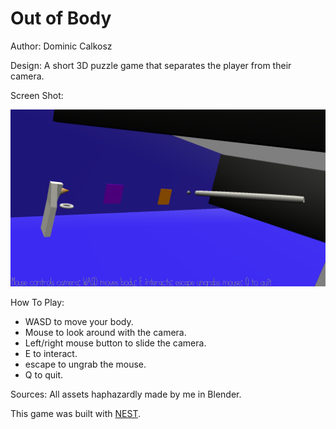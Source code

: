 # Out of Body

Author: Dominic Calkosz

Design: A short 3D puzzle game that separates the player from their camera.

Screen Shot:

![Screen Shot](screenshot.png)

How To Play:

* WASD to move your body.
* Mouse to look around with the camera.
* Left/right mouse button to slide the camera.
* E to interact.
* escape to ungrab the mouse.
* Q to quit.

Sources: All assets haphazardly made by me in Blender.

This game was built with [NEST](NEST.md).

